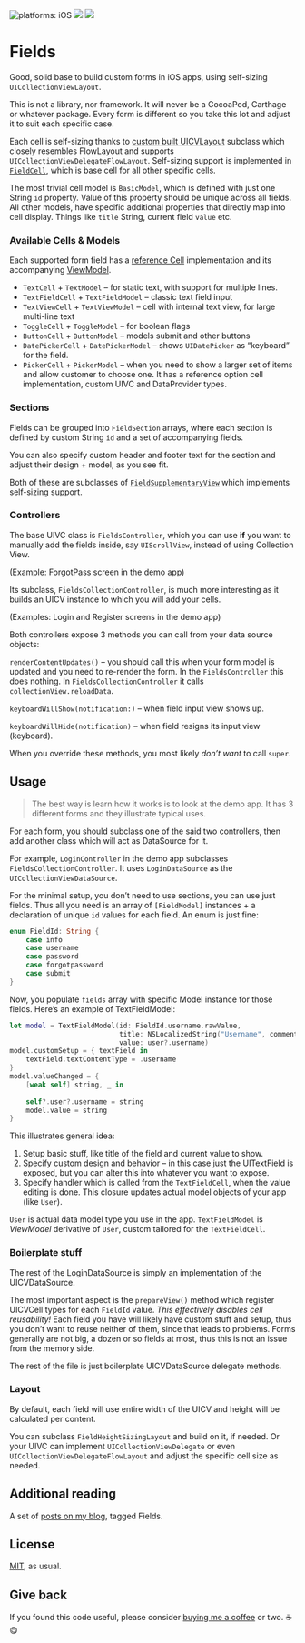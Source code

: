 ![platforms: iOS](https://img.shields.io/badge/platform-iOS-blue.svg)
[![](https://img.shields.io/github/license/radianttap/Fields.svg)](https://github.com/radianttap/Coordinator/blob/master/LICENSE)
![](https://img.shields.io/badge/swift-5-223344.svg?logo=swift&labelColor=FA7343&logoColor=white)

# Fields

Good, solid base to build custom forms in iOS apps, using self-sizing `UICollectionViewLayout`.

This is not a library, nor framework. It will never be a CocoaPod, Carthage or whatever package. Every form is different so you take this lot and adjust it to suit each specific case.

Each cell is self-sizing thanks to [custom built UICVLayout](Fields/Layouts/FieldHeightSizingLayout.swift) subclass which closely resembles FlowLayout and supports `UICollectionViewDelegateFlowLayout`. Self-sizing support is implemented in [`FieldCell`](Fields/Cells/FieldCell.swift), which is base cell for all other specific cells.

The most trivial cell model is `BasicModel`, which is defined with just one String `id` property. Value of this property should be unique across all fields. All other models, have specific additional properties that directly map into cell display. Things like `title` String, current field `value` etc.

### Available Cells & Models

Each supported form field has a [reference Cell](Fields/Cells) implementation and its accompanying [ViewModel](Fields/CellModels).

* `TextCell` + `TextModel` – for static text, with support for multiple lines.
* `TextFieldCell` + `TextFieldModel` – classic text field input
* `TextViewCell` + `TextViewModel` – cell with internal text view, for large multi-line text
* `ToggleCell` + `ToggleModel` – for boolean flags
* `ButtonCell` + `ButtonModel` – models submit and other buttons
* `DatePickerCell` + `DatePickerModel` – shows `UIDatePicker` as “keyboard” for the field.
* `PickerCell` + `PickerModel` – when you need to show a larger set of items and allow customer to choose one. It has a reference option cell implementation, custom UIVC and DataProvider types.

### Sections

Fields can be grouped into `FieldSection` arrays, where each section is defined by custom String `id` and a set of accompanying fields.

You can also specify custom header and footer text for the section and adjust their design + model, as you see fit.

Both of these are subclasses of [`FieldSupplementaryView`](Fields/Cells/FieldSupplementaryView.swift) which implements self-sizing support.

### Controllers

The base UIVC class is `FieldsController`, which you can use **if** you want to manually add the fields inside, say `UIScrollView`, instead of using Collection View. 

(Example: ForgotPass screen in the demo app)

Its subclass, `FieldsCollectionController`, is much more interesting as it builds an UICV instance to which you will add your cells.

(Examples: Login and Register screens in the demo app)

Both controllers expose 3 methods you can call from your data source objects:

`renderContentUpdates()` – you should call this when your form model is updated and you need to re-render the form. In the `FieldsController` this does nothing. In `FieldsCollectionController` it calls `collectionView.reloadData`.

`keyboardWillShow(notification:)` – when field input view shows up.

`keyboardWillHide(notification)` – when field resigns its input view (keyboard).

When you override these methods, you most likely *don’t want* to call `super`.

## Usage

> The best way is learn how it works is to look at the demo app. It has 3 different forms and they illustrate typical uses.

For each form, you should subclass one of the said two controllers, then add another class which will act as DataSource for it.

For example, `LoginController` in the demo app subclasses `FieldsCollectionController`. It uses `LoginDataSource` as the `UICollectionViewDataSource`.

For the minimal setup, you don’t need to use sections, you can use just fields. Thus all you need is an array of `[FieldModel]` instances + a declaration of unique `id` values for each field. An enum is just fine:

```swift
enum FieldId: String {
	case info
	case username
	case password
	case forgotpassword
	case submit
}
```

Now, you populate `fields` array with specific Model instance for those fields. Here’s an example of TextFieldModel:

```swift
let model = TextFieldModel(id: FieldId.username.rawValue,
						   title: NSLocalizedString("Username", comment: ""),
						   value: user?.username)
model.customSetup = { textField in
	textField.textContentType = .username
}
model.valueChanged = { 
	[weak self] string, _ in
	
	self?.user?.username = string
	model.value = string
}
```

This illustrates general idea: 

1. Setup basic stuff, like title of the field and current value to show.
2. Specify custom design and behavior – in this case just the UITextField is exposed, but you can alter this into whatever you want to expose.
3. Specify handler which is called from the `TextFieldCell`, when the value editing is done. This closure updates actual model objects of your app (like `User`).

`User` is actual data model type you use in the app. `TextFieldModel` is _ViewModel_ derivative of `User`, custom tailored for the `TextFieldCell`.

### Boilerplate stuff

The rest of the LoginDataSource is simply an implementation of the UICVDataSource. 

The most important aspect is the `prepareView()` method which register UICVCell types for each `FieldId` value. *This effectively disables cell reusability!* Each field you have will likely have custom stuff and setup, thus you don’t want to reuse neither of them, since that leads to problems. Forms generally are not big, a dozen or so fields at most, thus this is not an issue from the memory side.

The rest of the file is just boilerplate UICVDataSource delegate methods.

### Layout

By default, each field will use entire width of the UICV and height will be calculated per content.

You can subclass `FieldHeightSizingLayout` and build on it, if needed. Or your UIVC can implement `UICollectionViewDelegate` or even `UICollectionViewDelegateFlowLayout` and adjust the specific cell size as needed.

## Additional reading

A set of [posts on my blog](https://aplus.rs/tags/fields/), tagged Fields.

## License

[MIT](https://choosealicense.com/licenses/mit/), as usual.


## Give back

If you found this code useful, please consider [buying me a coffee](https://www.buymeacoffee.com/radianttap) or two. ☕️😋

